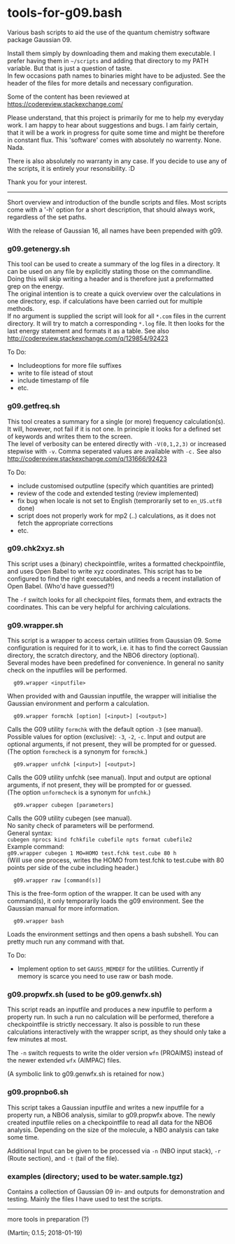 # tools-for-g09.bash

Various bash scripts to aid the use of the quantum chemistry software 
package Gaussian 09.

Install them simply by downloading them and making them executable.
I prefer having them in `~/scripts` and adding that directory to
my PATH variable. But that is just a question of taste.   
In few occasions path names to binaries might have to be adjusted. 
See the header of the files for more details and necessary 
configuration.

Some of the content has been reviewed at 
https://codereview.stackexchange.com/

Please understand, that this project is primarily for me to help my everyday 
work. I am happy to hear about suggestions and bugs. I am fairly certain, 
that it will be a work in progress for quite some time and might be 
therefore in constant flux.
This 'software' comes with absolutely no warrenty. None. Nada. 

There is also absolutely no warranty in any case. If you decide to use any 
of the scripts, it is entirely your resonsibility. :D

Thank you for your interest.

---

Short overview and introduction of the bundle scripts and files.
Most scripts come with a '-h' option for a short description, that should
always work, regardless of the set paths.

With the release of Gaussian 16, all names have been prepended with g09.

### g09.getenergy.sh

This tool can be used to create a summary of the log files in a directory.
It can be used on any file by explicitly stating those on the commandline.
Doing this will skip writing a header and is therefore just a preformatted
grep on the energy.  
The original intention is to create a quick overview over the calculations 
in one directory, esp. if calculations have been carried out for multiple 
methods.   
If no argument is supplied the script will look for all `*.com` files in
the current directory. It will try to match a corresponding `*.log` file.
It then looks for the last energy statement and formats it as a table.
See also http://codereview.stackexchange.com/q/129854/92423

To Do:
 - Includeoptions for more file suffixes
 - write to file istead of stout
 - include timestamp of file
 - etc.

### g09.getfreq.sh

This tool creates a summary for a single (or more) frequency calculation(s). 
It will, however, not fail if it is not one. In principle it looks for a defined 
set of keywords and writes them to the screen.   
The level of verbosity can be entered directly with `-V(0,1,2,3)` or increased 
stepwise with `-v`. Comma seperated values are available with `-c.`
See also http://codereview.stackexchange.com/q/131666/92423

To Do: 

 - include customised outputline (specify which quantities are printed)
 - review of the code and extended testing (review implemented) 
 - fix bug when locale is not set to English (temprorarily set to `en_US.utf8` done) 
 - script does not properly work for mp2 (..) calculations, as it does not 
   fetch the appropriate corrections
 - etc.

### g09.chk2xyz.sh

This script uses a (binary) checkpointfile, writes a formatted
checkpointfile, and uses Open Babel to write xyz coordinates.
This script has to be configured to find the right executables, 
and needs a recent installation of Open Babel. (Who'd have guessed?!)

The `-f` switch looks for all checkpoint files, formats them, and 
extracts the coordinates. This can be very helpful for archiving 
calculations.

### g09.wrapper.sh

This script is a wrapper to access certain utilities from Gaussian 09.
Some configuration is required for it to work, i.e. it has to find the
correct Gaussian directory, the scratch directory, and the NBO6 
directory (optional).   
Several modes have been predefined for convenience.
In general no sanity check on the inputfiles will be performed.

```
  g09.wrapper <inputfile>
```
When provided with and Gaussian inputfile, the wrapper will initialise
the Gaussian environment and perform a calculation.

```
  g09.wrapper formchk [option] [<input>] [<output>]
```
Calls the G09 utility `formchk` with the default option `-3` (see manual).
Possible values for option (exclusive): `-3`, `-2`, `-c`.
Input and output are optional arguments, if not present, they will be 
prompted for or guessed.  
(The option `formcheck` is a synonym for `formchk`.)

```
  g09.wrapper unfchk [<input>] [<output>]
```
Calls the G09 utility unfchk (see manual).
Input and output are optional arguments, if not present, they will be
prompted for or guessed.  
(The option `unformcheck` is a synonym for `unfchk`.)

```
  g09.wrapper cubegen [parameters]
```
Calls the G09 utility cubegen (see manual).    
No sanity check of parameters will be performend.  
General syntax:  
`cubegen nprocs kind fchkfile cubefile npts format cubefile2`  
Example command:   
`g09.wrapper cubegen 1 MO=HOMO test.fchk test.cube 80 h`  
(Will use one process, writes the HOMO from test.fchk to test.cube
 with 80 points per side of the cube including header.)

```
  g09.wrapper raw [command(s)]
```
This is the free-form option of the wrapper.
It can be used with any command(s), it only temporarily loads the g09 
environment. See the Gaussian manual for more information.

```
  g09.wrapper bash
```
Loads the environment settings and then opens a bash subshell.
You can pretty much run any command with that. 

To Do:
 - Implement option to set `GAUSS_MEMDEF` for the utilities. Currently 
 if memory is scarce you need to use raw or bash mode.

### g09.propwfx.sh (used to be g09.genwfx.sh)

This script reads an inputfile and produces a new inputfile to perform a property run.
In such a run no calculation will be performed, therefore a checkpointfile is
strictly neccessary. It also is possible to run these calculations interactively
with the wrapper script, as they should only take a few minutes at most.

The `-n` switch requests to write the older version `wfn` (PROAIMS) instead of
the newer extended `wfx` (AIMPAC) files.

(A symbolic link to g09.genwfx.sh is retained for now.)

### g09.propnbo6.sh

This script takes a Gaussian inputfile and writes a new inputfile for a property run,
a NBO6 analysis, similar to g09.propwfx above.
The newly created inputfile relies on a checkpointfile to read all data for the NBO6 analysis.
Depending on the size of the molecule, a NBO analysis can take some time.

Additional Input can be given to be processed via `-n` (NBO input stack), 
`-r` (Route section), and `-t` (tail of the file).

### examples (directory; used to be water.sample.tgz)

Contains a collection of Gaussian 09 in- and outputs for demonstration
and testing. Mainly the files I have used to test the scripts.

---

more tools in preparation (?)

(Martin; 0.1.5; 2018-01-19)
